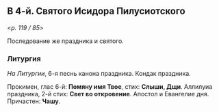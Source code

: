 ## В 4-й. Святого Исидора Пилусиотского

<*p. 119 / 85*>

Последование же праздника и святого.

### Литургия

*На Литургии*, 6-я песнь канона праздника. Кондак праздника.  

Прокимен, глас 6-й: **Помяну имя Твое**, стих: **Слыши, Дщи**. 
Аллилуиа праздника, 2-й стих: **Свет во откровение**. 
Апостол и Евангелие дня.  
Причастен: **Чашу**. 
